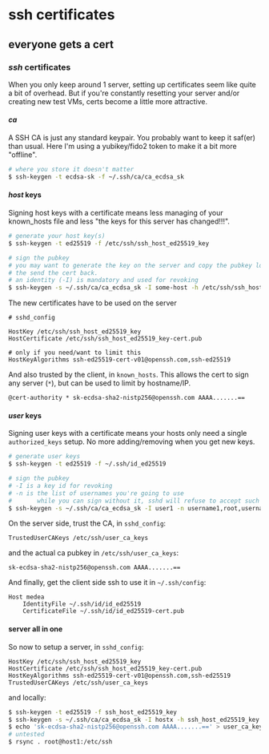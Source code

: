 # ssh certificates

## everyone gets a cert


### _ssh_ certificates

When you only keep around 1 server,
setting up certificates seem like quite a bit of overhead.
But if you're constantly resetting your server
and/or creating new test VMs, certs become a little more attractive.

#### _ca_

A SSH CA is just any standard keypair.
You probably want to keep it saf(er) than usual.
Here I'm using a yubikey/fido2 token to make it a bit more "offline".

```sh
# where you store it doesn't matter
$ ssh-keygen -t ecdsa-sk -f ~/.ssh/ca/ca_ecdsa_sk
```

#### _host_ keys

Signing host keys with a certificate means less managing of your known_hosts file
and less "the keys for this server has changed!!!".

```sh
# generate your host key(s)
$ ssh-keygen -t ed25519 -f /etc/ssh/ssh_host_ed25519_key

# sign the pubkey
# you may want to generate the key on the server and copy the pubkey locally to sign,
# the send the cert back.
# an identity (-I) is mandatory and used for revoking
$ ssh-keygen -s ~/.ssh/ca/ca_ecdsa_sk -I some-host -h /etc/ssh/ssh_host_ed25519_key
```

The new certificates have to be used on the server

```sshdconfig
# sshd_config

HostKey /etc/ssh/ssh_host_ed25519_key
HostCertificate /etc/ssh/ssh_host_ed25519_key-cert.pub

# only if you need/want to limit this
HostKeyAlgorithms ssh-ed25519-cert-v01@openssh.com,ssh-ed25519
```

And also trusted by the client, in `known_hosts`.
This allows the cert to sign any server (`*`), but can be used to limit by hostname/IP.

```
@cert-authority * sk-ecdsa-sha2-nistp256@openssh.com AAAA.......==
```

#### _user_ keys

Signing user keys with a certificate means your hosts only need a single `authorized_keys` setup.
No more adding/removing when you get new keys.

```sh
# generate user keys
$ ssh-keygen -t ed25519 -f ~/.ssh/id_ed25519

# sign the pubkey
# -I is a key id for revoking
# -n is the list of usernames you're going to use
#       while you can sign without it, sshd will refuse to accept such certs by default.
$ ssh-keygen -s ~/.ssh/ca/ca_ecdsa_sk -I user1 -n username1,root,username2 ~/.ssh/id_ed25519.pub
```

On the server side, trust the CA, in `sshd_config`:

```sshdconfig
TrustedUserCAKeys /etc/ssh/user_ca_keys
```

and the actual ca pubkey in `/etc/ssh/user_ca_keys`:

```
sk-ecdsa-sha2-nistp256@openssh.com AAAA.......==
```

And finally, get the client side ssh to use it in `~/.ssh/config`:

```sshconfig
Host medea
    IdentityFile ~/.ssh/id/id_ed25519
    CertificateFile ~/.ssh/id/id_ed25519-cert.pub
```

#### server all in one

So now to setup a server, in `sshd_config`:

```sshdconfig
HostKey /etc/ssh/ssh_host_ed25519_key
HostCertificate /etc/ssh/ssh_host_ed25519_key-cert.pub
HostKeyAlgorithms ssh-ed25519-cert-v01@openssh.com,ssh-ed25519
TrustedUserCAKeys /etc/ssh/user_ca_keys
```

and locally:

```sh
$ ssh-keygen -t ed25519 -f ssh_host_ed25519_key
$ ssh-keygen -s ~/.ssh/ca/ca_ecdsa_sk -I hostx -h ssh_host_ed25519_key.pub
$ echo 'sk-ecdsa-sha2-nistp256@openssh.com AAAA.......==' > user_ca_keys
# untested
$ rsync . root@host1:/etc/ssh
```
